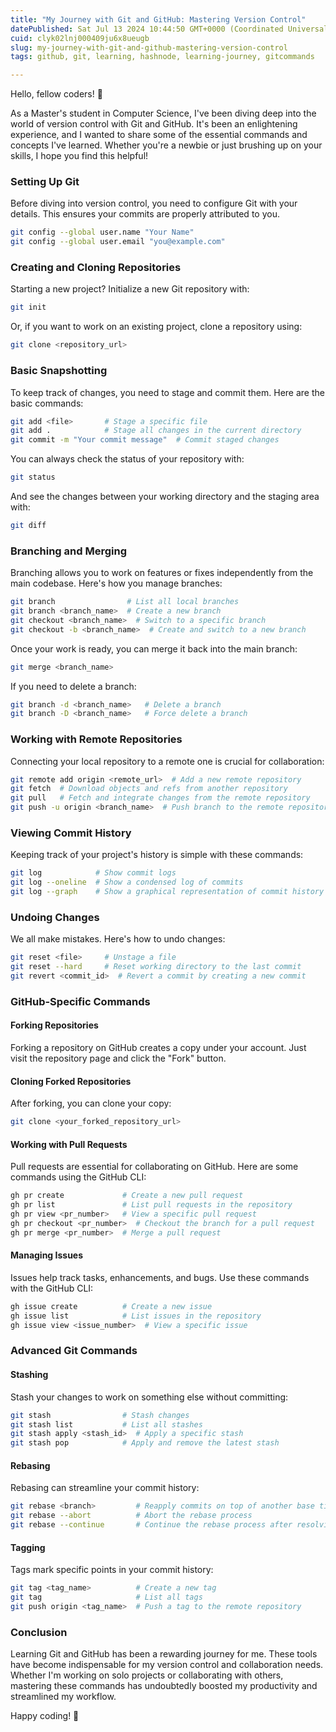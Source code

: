 ```yaml
---
title: "My Journey with Git and GitHub: Mastering Version Control"
datePublished: Sat Jul 13 2024 10:44:50 GMT+0000 (Coordinated Universal Time)
cuid: clyk02lnj000409ju6x8ueugb
slug: my-journey-with-git-and-github-mastering-version-control
tags: github, git, learning, hashnode, learning-journey, gitcommands

---
```


Hello, fellow coders! 🌟

As a Master's student in Computer Science, I've been diving deep into the world of version control with Git and GitHub. It's been an enlightening experience, and I wanted to share some of the essential commands and concepts I've learned. Whether you're a newbie or just brushing up on your skills, I hope you find this helpful!

### Setting Up Git

Before diving into version control, you need to configure Git with your details. This ensures your commits are properly attributed to you.

```bash
git config --global user.name "Your Name"
git config --global user.email "you@example.com"
```

### Creating and Cloning Repositories

Starting a new project? Initialize a new Git repository with:

```bash
git init
```

Or, if you want to work on an existing project, clone a repository using:

```bash
git clone <repository_url>
```

### Basic Snapshotting

To keep track of changes, you need to stage and commit them. Here are the basic commands:

```bash
git add <file>       # Stage a specific file
git add .            # Stage all changes in the current directory
git commit -m "Your commit message"  # Commit staged changes
```

You can always check the status of your repository with:

```bash
git status
```

And see the changes between your working directory and the staging area with:

```bash
git diff
```

### Branching and Merging

Branching allows you to work on features or fixes independently from the main codebase. Here's how you manage branches:

```bash
git branch                # List all local branches
git branch <branch_name>  # Create a new branch
git checkout <branch_name>  # Switch to a specific branch
git checkout -b <branch_name>  # Create and switch to a new branch
```

Once your work is ready, you can merge it back into the main branch:

```bash
git merge <branch_name>
```

If you need to delete a branch:

```bash
git branch -d <branch_name>   # Delete a branch
git branch -D <branch_name>   # Force delete a branch
```

### Working with Remote Repositories

Connecting your local repository to a remote one is crucial for collaboration:

```bash
git remote add origin <remote_url>  # Add a new remote repository
git fetch  # Download objects and refs from another repository
git pull   # Fetch and integrate changes from the remote repository
git push -u origin <branch_name>  # Push branch to the remote repository and set upstream
```

### Viewing Commit History

Keeping track of your project's history is simple with these commands:

```bash
git log            # Show commit logs
git log --oneline  # Show a condensed log of commits
git log --graph    # Show a graphical representation of commit history
```

### Undoing Changes

We all make mistakes. Here's how to undo changes:

```bash
git reset <file>     # Unstage a file
git reset --hard     # Reset working directory to the last commit
git revert <commit_id>  # Revert a commit by creating a new commit
```

### GitHub-Specific Commands

#### Forking Repositories

Forking a repository on GitHub creates a copy under your account. Just visit the repository page and click the "Fork" button.

#### Cloning Forked Repositories

After forking, you can clone your copy:

```bash
git clone <your_forked_repository_url>
```

#### Working with Pull Requests

Pull requests are essential for collaborating on GitHub. Here are some commands using the GitHub CLI:

```bash
gh pr create             # Create a new pull request
gh pr list               # List pull requests in the repository
gh pr view <pr_number>   # View a specific pull request
gh pr checkout <pr_number>  # Checkout the branch for a pull request
gh pr merge <pr_number>  # Merge a pull request
```

#### Managing Issues

Issues help track tasks, enhancements, and bugs. Use these commands with the GitHub CLI:

```bash
gh issue create          # Create a new issue
gh issue list            # List issues in the repository
gh issue view <issue_number>  # View a specific issue
```

### Advanced Git Commands

#### Stashing

Stash your changes to work on something else without committing:

```bash
git stash                # Stash changes
git stash list           # List all stashes
git stash apply <stash_id>  # Apply a specific stash
git stash pop            # Apply and remove the latest stash
```

#### Rebasing

Rebasing can streamline your commit history:

```bash
git rebase <branch>         # Reapply commits on top of another base tip
git rebase --abort          # Abort the rebase process
git rebase --continue       # Continue the rebase process after resolving conflicts
```

#### Tagging

Tags mark specific points in your commit history:

```bash
git tag <tag_name>          # Create a new tag
git tag                     # List all tags
git push origin <tag_name>  # Push a tag to the remote repository
```

### Conclusion

Learning Git and GitHub has been a rewarding journey for me. These tools have become indispensable for my version control and collaboration needs. Whether I'm working on solo projects or collaborating with others, mastering these commands has undoubtedly boosted my productivity and streamlined my workflow.

Happy coding! 🚀